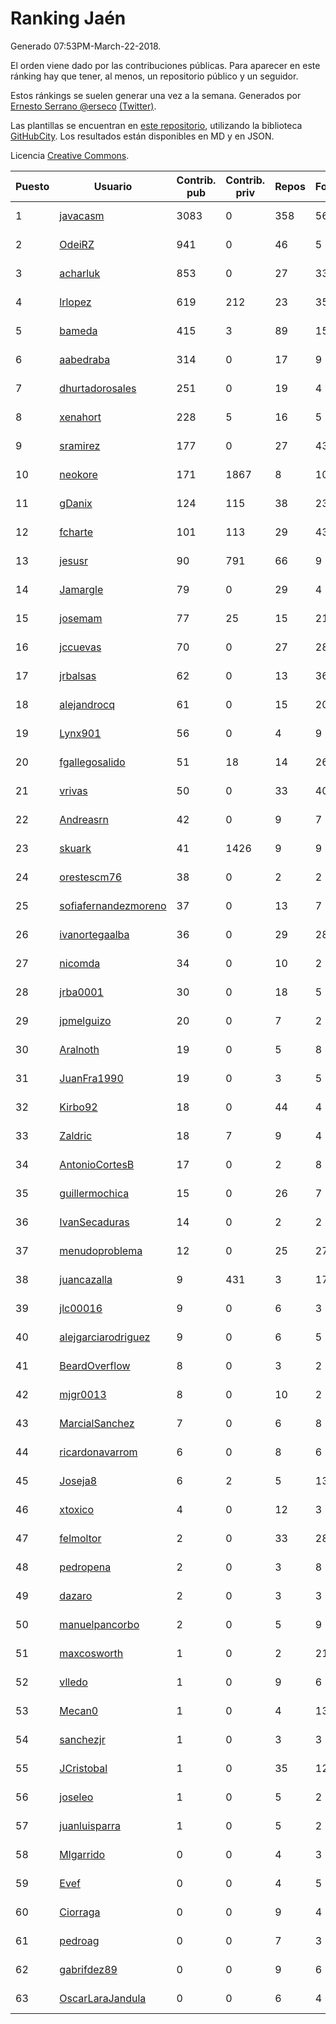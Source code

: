 # Ranking Jaén

Generado 07:53PM-March-22-2018.

El orden viene dado por las contribuciones públicas. Para aparecer en este ránking hay que tener, al menos, un repositorio público y un seguidor.

Estos ránkings se suelen generar una vez a la semana. Generados por [Ernesto Serrano @erseco](https://github.com/erseco/) [(Twitter)](https://twitter.com/erseco).

Las plantillas se encuentran en [este repositorio](https://github.com/iblancasa/GH-Spanish-Ranking), utilizando la biblioteca [GitHubCity](https://github.com/iblancasa/GitHubCity). Los resultados están disponibles en MD y en JSON.

Licencia [Creative Commons](https://creativecommons.org/licenses/by/4.0/).

| Puesto   |  Usuario  | Contrib. pub | Contrib. priv |Repos| Followers | Desde |  Avatar  |
|----------|-----------|--------------|---------------|-----|-----------|-------|----------|
|1|[javacasm](https://github.com/javacasm)|3083|0|358|56|2013-03-12|![javacasm](https://avatars0.githubusercontent.com/u/3841695)|
|2|[OdeiRZ](https://github.com/OdeiRZ)|941|0|46|5|2014-10-01|![OdeiRZ](https://avatars3.githubusercontent.com/u/8981290)|
|3|[acharluk](https://github.com/acharluk)|853|0|27|33|2013-08-03|![acharluk](https://avatars0.githubusercontent.com/u/5154281)|
|4|[lrlopez](https://github.com/lrlopez)|619|212|23|35|2011-01-04|![lrlopez](https://avatars3.githubusercontent.com/u/547387)|
|5|[bameda](https://github.com/bameda)|415|3|89|152|2011-06-26|![bameda](https://avatars1.githubusercontent.com/u/877218)|
|6|[aabedraba](https://github.com/aabedraba)|314|0|17|9|2017-04-19|![aabedraba](https://avatars2.githubusercontent.com/u/27779735)|
|7|[dhurtadorosales](https://github.com/dhurtadorosales)|251|0|19|4|2016-09-19|![dhurtadorosales](https://avatars3.githubusercontent.com/u/22294592)|
|8|[xenahort](https://github.com/xenahort)|228|5|16|5|2016-03-30|![xenahort](https://avatars3.githubusercontent.com/u/18160833)|
|9|[sramirez](https://github.com/sramirez)|177|0|27|43|2010-12-02|![sramirez](https://avatars0.githubusercontent.com/u/506548)|
|10|[neokore](https://github.com/neokore)|171|1867|8|10|2011-07-25|![neokore](https://avatars3.githubusercontent.com/u/938057)|
|11|[gDanix](https://github.com/gDanix)|124|115|38|23|2011-10-10|![gDanix](https://avatars0.githubusercontent.com/u/1117657)|
|12|[fcharte](https://github.com/fcharte)|101|113|29|43|2014-08-05|![fcharte](https://avatars0.githubusercontent.com/u/8365501)|
|13|[jesusr](https://github.com/jesusr)|90|791|66|9|2011-12-11|![jesusr](https://avatars1.githubusercontent.com/u/1256168)|
|14|[Jamargle](https://github.com/Jamargle)|79|0|29|4|2015-03-24|![Jamargle](https://avatars3.githubusercontent.com/u/11638357)|
|15|[josemam](https://github.com/josemam)|77|25|15|21|2015-03-14|![josemam](https://avatars1.githubusercontent.com/u/11481209)|
|16|[jccuevas](https://github.com/jccuevas)|70|0|27|28|2013-04-10|![jccuevas](https://avatars3.githubusercontent.com/u/4116619)|
|17|[jrbalsas](https://github.com/jrbalsas)|62|0|13|36|2010-08-07|![jrbalsas](https://avatars1.githubusercontent.com/u/356995)|
|18|[alejandrocq](https://github.com/alejandrocq)|61|0|15|20|2010-05-20|![alejandrocq](https://avatars2.githubusercontent.com/u/282431)|
|19|[Lynx901](https://github.com/Lynx901)|56|0|4|9|2014-11-11|![Lynx901](https://avatars0.githubusercontent.com/u/9676003)|
|20|[fgallegosalido](https://github.com/fgallegosalido)|51|18|14|26|2015-03-24|![fgallegosalido](https://avatars1.githubusercontent.com/u/11628855)|
|21|[vrivas](https://github.com/vrivas)|50|0|33|40|2012-12-14|![vrivas](https://avatars3.githubusercontent.com/u/3046042)|
|22|[Andreasrn](https://github.com/Andreasrn)|42|0|9|7|2016-03-31|![Andreasrn](https://avatars1.githubusercontent.com/u/18190696)|
|23|[skuark](https://github.com/skuark)|41|1426|9|9|2010-10-26|![skuark](https://avatars3.githubusercontent.com/u/454382)|
|24|[orestescm76](https://github.com/orestescm76)|38|0|2|2|2016-09-04|![orestescm76](https://avatars2.githubusercontent.com/u/21990645)|
|25|[sofiafernandezmoreno](https://github.com/sofiafernandezmoreno)|37|0|13|7|2014-11-21|![sofiafernandezmoreno](https://avatars2.githubusercontent.com/u/9881063)|
|26|[ivanortegaalba](https://github.com/ivanortegaalba)|36|0|29|28|2013-10-16|![ivanortegaalba](https://avatars3.githubusercontent.com/u/5699976)|
|27|[nicomda](https://github.com/nicomda)|34|0|10|2|2013-06-13|![nicomda](https://avatars1.githubusercontent.com/u/4690565)|
|28|[jrba0001](https://github.com/jrba0001)|30|0|18|5|2016-07-17|![jrba0001](https://avatars0.githubusercontent.com/u/20506159)|
|29|[jpmelguizo](https://github.com/jpmelguizo)|20|0|7|2|2013-01-29|![jpmelguizo](https://avatars0.githubusercontent.com/u/3415524)|
|30|[Aralnoth](https://github.com/Aralnoth)|19|0|5|8|2011-04-06|![Aralnoth](https://avatars2.githubusercontent.com/u/712551)|
|31|[JuanFra1990](https://github.com/JuanFra1990)|19|0|3|5|2015-10-22|![JuanFra1990](https://avatars2.githubusercontent.com/u/15248743)|
|32|[Kirbo92](https://github.com/Kirbo92)|18|0|44|4|2011-01-12|![Kirbo92](https://avatars2.githubusercontent.com/u/559575)|
|33|[Zaldric](https://github.com/Zaldric)|18|7|9|4|2016-03-29|![Zaldric](https://avatars0.githubusercontent.com/u/18138275)|
|34|[AntonioCortesB](https://github.com/AntonioCortesB)|17|0|2|8|2016-09-15|![AntonioCortesB](https://avatars0.githubusercontent.com/u/22213551)|
|35|[guillermochica](https://github.com/guillermochica)|15|0|26|7|2014-10-20|![guillermochica](https://avatars3.githubusercontent.com/u/9317092)|
|36|[IvanSecaduras](https://github.com/IvanSecaduras)|14|0|2|2|2015-09-25|![IvanSecaduras](https://avatars2.githubusercontent.com/u/14834225)|
|37|[menudoproblema](https://github.com/menudoproblema)|12|0|25|27|2011-08-12|![menudoproblema](https://avatars3.githubusercontent.com/u/976187)|
|38|[juancazalla](https://github.com/juancazalla)|9|431|3|17|2015-03-24|![juancazalla](https://avatars3.githubusercontent.com/u/11631002)|
|39|[jlc00016](https://github.com/jlc00016)|9|0|6|3|2015-06-05|![jlc00016](https://avatars1.githubusercontent.com/u/12764652)|
|40|[alejgarciarodriguez](https://github.com/alejgarciarodriguez)|9|0|6|5|2015-12-19|![alejgarciarodriguez](https://avatars0.githubusercontent.com/u/16359911)|
|41|[BeardOverflow](https://github.com/BeardOverflow)|8|0|3|2|2013-04-13|![BeardOverflow](https://avatars1.githubusercontent.com/u/4147595)|
|42|[mjgr0013](https://github.com/mjgr0013)|8|0|10|2|2014-10-01|![mjgr0013](https://avatars2.githubusercontent.com/u/8981247)|
|43|[MarcialSanchez](https://github.com/MarcialSanchez)|7|0|6|8|2015-10-03|![MarcialSanchez](https://avatars0.githubusercontent.com/u/14955899)|
|44|[ricardonavarrom](https://github.com/ricardonavarrom)|6|0|8|6|2012-11-20|![ricardonavarrom](https://avatars2.githubusercontent.com/u/2845589)|
|45|[Joseja8](https://github.com/Joseja8)|6|2|5|13|2014-07-12|![Joseja8](https://avatars0.githubusercontent.com/u/8145991)|
|46|[xtoxico](https://github.com/xtoxico)|4|0|12|3|2012-08-07|![xtoxico](https://avatars0.githubusercontent.com/u/2110997)|
|47|[felmoltor](https://github.com/felmoltor)|2|0|33|28|2011-06-13|![felmoltor](https://avatars2.githubusercontent.com/u/846513)|
|48|[pedropena](https://github.com/pedropena)|2|0|3|8|2011-06-07|![pedropena](https://avatars0.githubusercontent.com/u/834583)|
|49|[dazaro](https://github.com/dazaro)|2|0|3|3|2014-10-08|![dazaro](https://avatars1.githubusercontent.com/u/9086676)|
|50|[manuelpancorbo](https://github.com/manuelpancorbo)|2|0|5|9|2014-11-04|![manuelpancorbo](https://avatars1.githubusercontent.com/u/9550738)|
|51|[maxcosworth](https://github.com/maxcosworth)|1|0|2|21|2010-09-06|![maxcosworth](https://avatars1.githubusercontent.com/u/389437)|
|52|[vlledo](https://github.com/vlledo)|1|0|9|6|2011-03-28|![vlledo](https://avatars3.githubusercontent.com/u/695429)|
|53|[Mecan0](https://github.com/Mecan0)|1|0|4|13|2013-06-11|![Mecan0](https://avatars1.githubusercontent.com/u/4668637)|
|54|[sanchezjr](https://github.com/sanchezjr)|1|0|3|3|2013-12-17|![sanchezjr](https://avatars0.githubusercontent.com/u/6205905)|
|55|[JCristobal](https://github.com/JCristobal)|1|0|35|12|2014-09-23|![JCristobal](https://avatars3.githubusercontent.com/u/8878426)|
|56|[joseleo](https://github.com/joseleo)|1|0|5|2|2015-03-19|![joseleo](https://avatars2.githubusercontent.com/u/11560011)|
|57|[juanluisparra](https://github.com/juanluisparra)|1|0|5|2|2016-09-19|![juanluisparra](https://avatars0.githubusercontent.com/u/22294638)|
|58|[Mlgarrido](https://github.com/Mlgarrido)|0|0|4|3|2012-11-13|![Mlgarrido](https://avatars0.githubusercontent.com/u/2791173)|
|59|[Evef](https://github.com/Evef)|0|0|4|5|2012-12-15|![Evef](https://avatars1.githubusercontent.com/u/3052550)|
|60|[Ciorraga](https://github.com/Ciorraga)|0|0|9|4|2013-11-08|![Ciorraga](https://avatars1.githubusercontent.com/u/5888071)|
|61|[pedroag](https://github.com/pedroag)|0|0|7|3|2013-09-23|![pedroag](https://avatars1.githubusercontent.com/u/5517655)|
|62|[gabrifdez89](https://github.com/gabrifdez89)|0|0|9|6|2013-02-26|![gabrifdez89](https://avatars0.githubusercontent.com/u/3704317)|
|63|[OscarLaraJandula](https://github.com/OscarLaraJandula)|0|0|6|4|2016-09-19|![OscarLaraJandula](https://avatars0.githubusercontent.com/u/22294687)|
